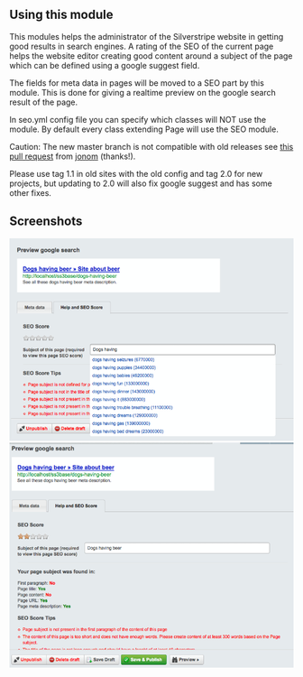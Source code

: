 ## Using this module

This modules helps the administrator of the Silverstripe website in getting good results in search engines.
A rating of the SEO of the current page helps the website editor creating good content around a subject
of the page which can be defined using a google suggest field.

The fields for meta data in pages will be moved to a SEO part by this module.
This is done for giving a realtime preview on the google search result of the page. 

In seo.yml config file you can specify which classes will NOT use the module. 
By default every class extending Page will use the SEO module.

Caution: The new master branch is not compatible with old releases see [this pull request](https://github.com/hubertusanton/silverstripe-seo/pull/10) from [jonom](https://github.com/jonom) (thanks!).

Please use tag 1.1 in old sites with the old config and tag 2.0 for new projects, but updating to 2.0 will also fix google suggest and has some other fixes.

## Screenshots

![ScreenShot](_images/screen2.png)
![ScreenShot](_images/screen3.png)
